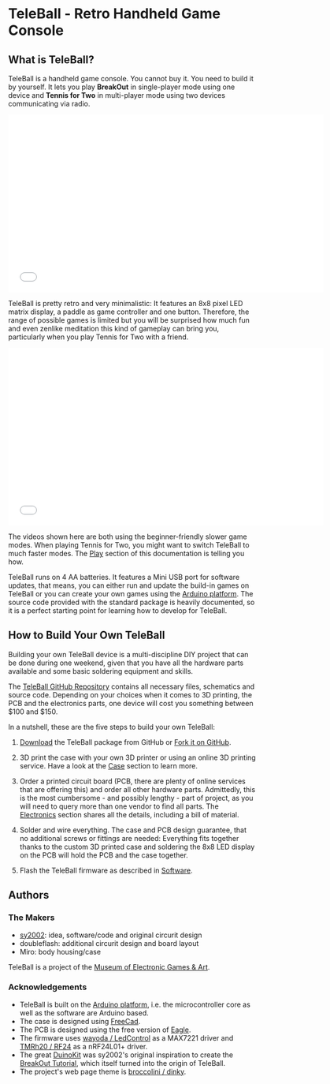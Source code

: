 TeleBall - Retro Handheld Game Console
======================================

What is TeleBall?
-----------------

TeleBall is a handheld game console. You cannot buy it. You need to build it
by yourself. It lets you play **BreakOut** in single-player mode using one
device and **Tennis for Two** in multi-player mode using two devices
communicating via radio.

<iframe width="640" height="360" src="//www.youtube.com/embed/JpwP330C6q0" frameborder="0" allowfullscreen></iframe>

TeleBall is pretty retro and very minimalistic: It features an
8x8 pixel LED matrix display, a paddle as game controller and one button.
Therefore, the range of possible games is limited but you will be surprised
how much fun and even zenlike meditation this kind of gameplay can bring you,
particularly when you play Tennis for Two with a friend.

<iframe width="640" height="360" src="//www.youtube.com/embed/hnW40l3Gluc" frameborder="0" allowfullscreen></iframe>

The videos shown here are both using the beginner-friendly slower game modes.
When playing Tennis for Two, you might want to switch TeleBall to much
faster modes. The [Play](play.html) section of this documentation is telling you how.

TeleBall runs on 4 AA batteries. It features a Mini USB port for software updates,
that means, you can either run and update the build-in games on TeleBall or you can
create your own games using the [Arduino platform](http://www.arduino.cc). The source
code provided with the standard package is heavily documented, so it is a perfect
starting point for learning how to develop for TeleBall.

How to Build Your Own TeleBall
------------------------------

Building your own TeleBall device is a multi-discipline DIY project that can be
done during one weekend, given that you have all the hardware parts available
and some basic soldering equipment and skills.

The [TeleBall GitHub Repository](https://github.com/sy2002/TeleBall) contains
all necessary files, schematics and source code. Depending on your choices when
it comes to 3D printing, the PCB and the electronics parts, one device will
cost you something between $100 and $150.

In a nutshell, these are the five steps to build your own TeleBall:

1. [Download](https://github.com/sy2002/TeleBall/zipball/master)
   the TeleBall package from GitHub or
   [Fork it on GitHub](https://github.com/sy2002/TeleBall/fork).

2. 3D print the case with your own 3D printer or using an online 3D printing service.
   Have a look at the [Case](case.html) section to learn more.

3. Order a printed circuit board (PCB, there are plenty of online services that
   are offering this) and order all other hardware parts. Admittedly, this is the
   most cumbersome - and possibly lengthy - part of project, as you will need
   to query more than one vendor to find all parts. The [Electronics](electronics.html)
   section shares all the details, including a bill of material.

4. Solder and wire everything. The case and PCB design guarantee, that no additional
   screws or fittings are needed: Everything fits together thanks to the custom
   3D printed case and soldering the 8x8 LED display on the PCB will hold
   the PCB and the case together.

5. Flash the TeleBall firmware as described in [Software](software.html).

Authors
-------

### The Makers

* [sy2002](http://www.sy2002.de): idea, software/code and original circurit design
* doubleflash: additional circurit design and board layout
* Miro: body housing/case

TeleBall is a project of the [Museum of Electronic Games & Art](http://www.m-e-g-a.org).

### Acknowledgements

* TeleBall is built on the [Arduino platform](http://www.arduino.cc), i.e. the
  microcontroller core as well as the software are Arduino based.
* The case is designed using [FreeCad](http://www.freecadweb.org).
* The PCB is designed using the free version of [Eagle](http://www.cadsoftusa.com/).
* The firmware uses [wayoda / LedControl](https://github.com/wayoda/LedControl) as a
  MAX7221 driver and [TMRh20 / RF24](http://tmrh20.github.io/RF24/) as a nRF24L01+ driver.
* The great [DuinoKit](http://www.duinokit.com) was sy2002's original inspiration to
  create the [BreakOut Tutorial](http://duinokit.com/ShowAndTell/viewtopic.php?f=4&t=14),
  which itself turned into the origin of TeleBall.
* The project's web page theme is [broccolini / dinky](https://github.com/broccolini/dinky).